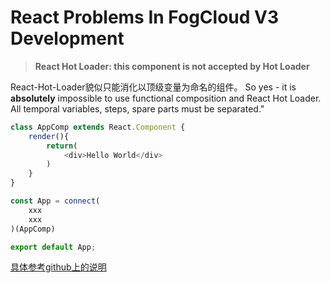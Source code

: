 # React Problems In FogCloud V3 Development

> **React Hot Loader: this component is not accepted by Hot Loader**

React-Hot-Loader貌似只能消化以顶级变量为命名的组件。
So yes - it is **absolutely** impossible to use functional composition and React Hot Loader. All temporal variables, steps, spare parts must be separated."
```js
class AppComp extends React.Component {
    render(){
        return(
            <div>Hello World</div>
        )
    }
}

const App = connect(
    xxx
    xxx
)(AppComp)

export default App;
```
[具体参考github上的说明](https://github.com/gaearon/react-hot-loader/blob/master/docs/Troubleshooting.md#react-hot-loader-this-component-is-not-accepted-by-hot-loader)
